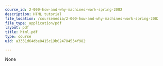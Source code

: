 ```yaml
---
course_id: 2-000-how-and-why-machines-work-spring-2002
description: HTML tutorial
file_location: /coursemedia/2-000-how-and-why-machines-work-spring-2002/a3331d64dbe8415c19b024784534f982_html.pdf
file_type: application/pdf
layout: pdf
title: html.pdf
type: course
uid: a3331d64dbe8415c19b024784534f982

---
```

None